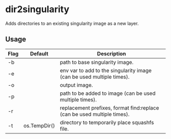 dir2singularity
===============

Adds directories to an existing singularity image as a new layer.

Usage
-----

|  Flag  |  Default     |  Description  |
|--------|--------------|---------------|
| -b     |              | path to base singularity image. |
| -e     |              | env var to add to the singularity image (can be used multiple times). |
| -o     |              | output image. |
| -p     |              | path to be added to image (can be used multiple times). |
| -r     |              | replacement prefixes, format find:replace (can be used multiple times). |
| -t     | os.TempDir() | directory to temporarily place squashfs file. |
